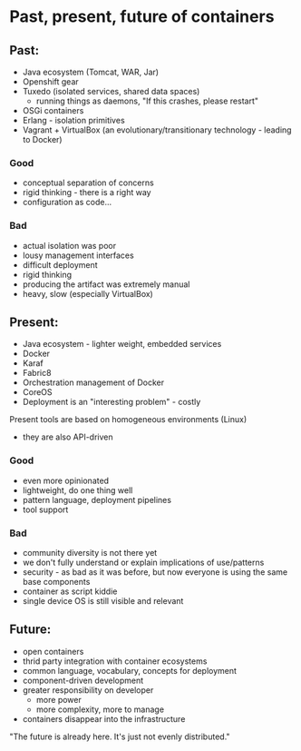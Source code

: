 # Past, present, future of containers

## Past:
 - Java ecosystem (Tomcat, WAR, Jar)
 - Openshift gear
 - Tuxedo (isolated services, shared data spaces)
    * running things as daemons, "If this crashes, please restart"
 - OSGi containers
 - Erlang - isolation primitives
 - Vagrant + VirtualBox (an evolutionary/transitionary technology - leading to Docker)

### Good

* conceptual separation of concerns
* rigid thinking - there is a right way
* configuration as code...

### Bad

* actual isolation was poor 
* lousy management interfaces
* difficult deployment
* rigid thinking
* producing the artifact was extremely manual
* heavy, slow (especially VirtualBox)

## Present:
 - Java ecosystem - lighter weight, embedded services
 - Docker
 - Karaf
 - Fabric8
 - Orchestration management of Docker
 - CoreOS
 - Deployment is an "interesting problem" - costly

Present tools are based on homogeneous environments (Linux)
 - they are also API-driven

### Good

* even more opinionated
* lightweight, do one thing well
* pattern language, deployment pipelines
* tool support

### Bad

* community diversity is not there yet
* we don't fully understand or explain implications of use/patterns
* security - as bad as it was before, but now everyone is using the same base components
* container as script kiddie
* single device OS is still visible and relevant

## Future:
 - open containers
 - thrid party integration with container ecosystems
 - common language, vocabulary, concepts for deployment
 - component-driven development
 - greater responsibility on developer
   - more power
   - more complexity, more to manage
 - containers disappear into the infrastructure

"The future is already here. It's just not evenly distributed."

